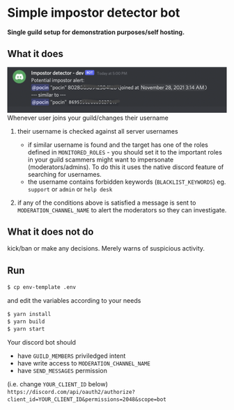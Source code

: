 # Simple impostor detector bot

**Single guild setup for demonstration purposes/self hosting.**

## What it does

![Example alert](./assets/example_alert.png)
Whenever user joins your guild/changes their username 

1) their username is checked against all server usernames
   - if similar username is found and the target has one of the roles defined in `MONITORED_ROLES` - you should set it to the important roles in your guild scammers might want to impersonate (moderators/admins). To do this it uses the native discord feature of searching for usernames.
   - the username contains forbidden keywords (`BLACKLIST_KEYWORDS`) eg. `support` or `admin` or `help desk`

2) if any of the conditions above is satisfied a message is sent to `MODERATION_CHANNEL_NAME` to alert the moderators so they can investigate.

## What it does not do
kick/ban or make any decisions. Merely warns of suspicious activity.


## Run

``` sh
$ cp env-template .env
```
and edit the variables according to your needs

```sh
$ yarn install
$ yarn build
$ yarn start
```

Your discord bot should
- have `GUILD_MEMBERS` priviledged intent
- have write access to `MODERATION_CHANNEL_NAME`
- have `SEND_MESSAGES` permission

(i.e. change `YOUR_CLIENT_ID` below)
`https://discord.com/api/oauth2/authorize?client_id=YOUR_CLIENT_ID&permissions=2048&scope=bot`
